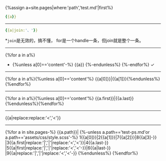 {%assign a=site.pages|where:'path','test.md'|first%}
```yaml
{{a}}
```

---
```yaml
{{a|join:'、'}}
```
*`join`是无效的，搞不懂，
for是一个handle一条，但join就是整个一条。

---
{%for a in a%}
- {%unless a[0]=='content'-%}
{{a}}
{%-endunless%}
{%-endfor%}
✓

---
{%for a in a%}{%unless a[0]=='content'%}
{{a[0]}}|{{a[1]}}{%endunless%}{%endfor%}

---
{%for a in a%}{%unless a[0]=='content'%}
{{a.first}}|{{a.last}}{%endunless%}{%endfor%}

---
{{a|replace:replace:'<','&lt;'}}

---

{%for a in site.pages-%}
{{a.path}}|
{%-unless a.path=='test-ps.md'or a.path=='assets/css/style.scss'-%}
1{{a[0]}}|2{{a[1]}}|7{{a[2]}}|8{{a[3]-}}
|3{{a.first|replace:'|','&vert;'|replace:'<','&lt;'}}|4{{a.last-}}
|5{{a|first|replace:'|','&vert;'|replace:'<','&lt;'-}}|6{{a|last-}}
|9{{a|replace:'|','&vert;'|replace:'<','&lt;'-}}
{%endunless%}
{%endfor%}
